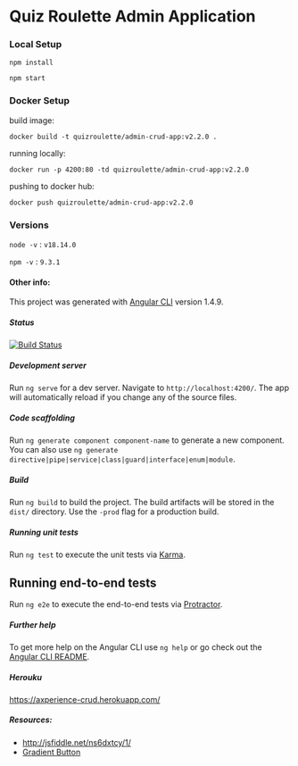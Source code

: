 # Quiz Roulette Admin Application 


### Local Setup

`npm install`

`npm start`

### Docker Setup

build image:

`docker build -t quizroulette/admin-crud-app:v2.2.0 .`


running locally:

`docker run -p 4200:80 -td quizroulette/admin-crud-app:v2.2.0`

pushing to docker hub:

`docker push quizroulette/admin-crud-app:v2.2.0`


### Versions

`node -v` : `v18.14.0`

`npm -v` : `9.3.1`


#### Other info:

This project was generated with [Angular CLI](https://github.com/angular/angular-cli) version 1.4.9.

##### Status
[![Build Status](https://travis-ci.com/shah-smit/Axperience-crud.svg?token=ZyViK46ak7tr4QJc1DsR&branch=master)](https://travis-ci.com/shah-smit/Axperience-crud)

##### Development server

Run `ng serve` for a dev server. Navigate to `http://localhost:4200/`. The app will automatically reload if you change any of the source files.

##### Code scaffolding

Run `ng generate component component-name` to generate a new component. You can also use `ng generate directive|pipe|service|class|guard|interface|enum|module`.

##### Build

Run `ng build` to build the project. The build artifacts will be stored in the `dist/` directory. Use the `-prod` flag for a production build.

##### Running unit tests

Run `ng test` to execute the unit tests via [Karma](https://karma-runner.github.io).

## Running end-to-end tests

Run `ng e2e` to execute the end-to-end tests via [Protractor](http://www.protractortest.org/).

##### Further help

To get more help on the Angular CLI use `ng help` or go check out the [Angular CLI README](https://github.com/angular/angular-cli/blob/master/README.md).

##### Herouku

https://axperience-crud.herokuapp.com/

##### Resources:
- http://jsfiddle.net/ns6dxtcy/1/
- [Gradient Button](https://codepen.io/anon/pen/zgzXvr)
